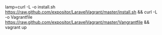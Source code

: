 lamp=curl -L -o install.sh https://raw.github.com/expositor/LaravelVagrant/master/install.sh && curl -L -o Vagrantfile https://raw.github.com/expositor/LaravelVagrant/master/Vangrantfile && vagrant up

